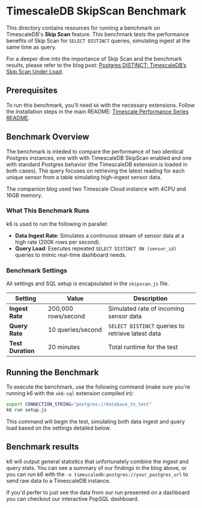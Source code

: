# TimescaleDB SkipScan Benchmark

This directory contains resources for running a benchmark on TimescaleDB's **Skip Scan** feature. This benchmark tests the performance benefits of Skip Scan for `SELECT DISTINCT` queries, simulating ingest at the same time as query.

For a deeper dive into the importance of Skip Scan and the benchmark results, please refer to the blog post: [Postgres DISTINCT: TimescaleDB’s Skip Scan Under Load](BLOG_LINK_HERE).

## Prerequisites

To run this benchmark, you’ll need `k6` with the necessary extensions. Follow the installation steps in the main README: [Timescale Performance Series README](../README.md).

## Benchmark Overview

The benchmark is inteded to compare the performance of two identical Postgres instances, one with with TimescaleDB SkipScan enabled and one with standard Postgres behavior (the TimescaleDB extension is loaded in both cases). The query focuses on retrieving the latest reading for each unique sensor from a table simulating high-ingest sensor data.

The companion blog used two Timescale Cloud instance with 4CPU and 16GB memory.

### What This Benchmark Runs
k6 is used to run the following in parallel:

- **Data Ingest Rate**: Simulates a continuous stream of sensor data at a high rate (200K rows per second).
- **Query Load**: Executes repeated `SELECT DISTINCT ON (sensor_id)` queries to mimic real-time dashboard needs.

### Benchmark Settings

All settings and SQL setup is encapsulated in the `skipscan.js` file. 

| Setting                     | Value                    | Description                                      |
|-----------------------------|--------------------------|--------------------------------------------------|
| **Ingest Rate**             | 200,000 rows/second      | Simulated rate of incoming sensor data           |
| **Query Rate**              | 10 queries/second        | `SELECT DISTINCT` queries to retrieve latest data|
| **Test Duration**           | 20 minutes               | Total runtime for the test                       |


## Running the Benchmark

To execute the benchmark, use the following command (make sure you're running k6 with the `xk6-sql` extension compiled in):

```bash
export CONNECTION_STRING="postgres://database_to_test"
k6 run setup.js
```

This command will begin the test, simulating both data ingest and query load based on the settings detailed below.

## Benchmark results

k6 will output general statistics that unfortunately combine the ingest and query stats. You can see a summary of our findings in the blog above, or you can run k6 with the `-o timescaledb:postgres://your_postgres_url` to send raw data to a TimescaleDB instance.

If you'd perfer to just see the data from our run presented on a dashboard you can checkout our interactive PopSQL dashboard.


